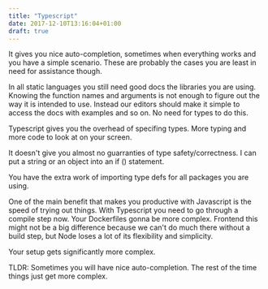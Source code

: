 ```yaml
---
title: "Typescript"
date: 2017-12-10T13:16:04+01:00
draft: true
---
```


It gives you nice auto-completion, sometimes when everything works and you have a simple scenario.
These are probably the cases you are least in need for assistance though.

In all static languages you still need good docs the libraries you are using.
Knowing the function names and arguments is not enough to figure out the way it is intended to use.
Instead our editors should make it simple to access the docs with examples and so on.
No need for types to do this.

Typescript gives you the overhead of specifing types.
More typing and more code to look at on your screen.

It doesn't give you almost no guarranties of type safety/correctness.
I can put a string or an object into an if () statement.

You have the extra work of importing type defs for all packages you are using.

One of the main benefit that makes you productive with Javascript is the speed of trying out things.
With Typescript you need to go through a compile step now.
Your Dockerfiles gonna be more complex.
Frontend this might not be a big difference because we can't do much there without a build step,
but Node loses a lot of its flexibility and simplicity.

Your setup gets significantly more complex.


TLDR:
Sometimes you will have nice auto-completion. The rest of the time things just get more complex.
